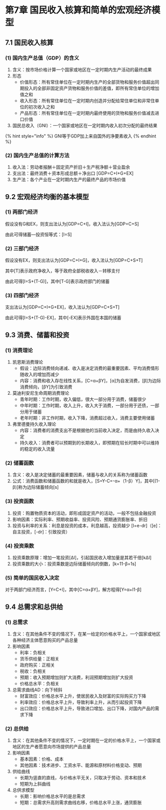 # 第7章 国民收入核算和简单的宏观经济模型

## 7.1 国民收入核算

### (1) 国内生产总值（GDP）的含义

1. 含义：按市场价格计算一个国家或地区在一定时期内生产活动的最终成果
2. 形态
   * 价值形态：所有常住单位在一定时期内生产的全部货物和服务价值超出同期投入的全部非固定资产货物和服务价值的差值，即所有常住单位的增加值之和
   * 收入形态：所有常住单位在一定时期内创造并分配给常住单位和非常住单位的初次收入之和
   * 产品形态：所有常住单位在一定时期内最终使用的货物和服务价值减去进口价值
3. 国民总收入（GNI）：一个国家或地区在一定时期内收入初次分配的最终结果

{% hint style="info" %}
GNI等于GDP加上来自国外的净要素收入
{% endhint %}

### (2) 国内生产总值的计算方法

1. 收入法：劳动者报酬＋固定资产折旧＋生产税净额＋营业盈余
2. 支出法：最终消费＋资本形成总额＋净出口 \[GDP=C+I+G+EX]
3. 生产法：各个产业在一定时期内生产的最终产品的市场价值

## 9.2 宏观经济均衡的基本模型

### (1) 两部门经济

假设没有G和EX，则支出法认为\[GDP=C+I]，收入法认为\[GDP=C+S]

由此可得储蓄—投资恒等式：\[I=S]

### (2) 三部门经济

假设没有EX，则支出法认为\[GDP=C+I+G]，收入法认为\[GDP=C+S+T]

其中\[T]表示政府净收入，等于政府全部税收收入－转移支付

由此可得\[I=S+(T-G)]，其中\[T-G]表示政府部门的储蓄

### (3) 四部门经济

支出法认为\[GDP=C+I+G+EX]，收入法认为\[GDP=C+S+T]

由此可得\[I=S+(T-G)-EX]，其中\[-EX]表示外国在本国的储蓄

## 9.3 消费、储蓄和投资

### (1) 消费理论

1. 凯恩斯消费理论
   * 假设：边际消费倾向递减、收入是决定消费的最重要因素、平均消费情形随收入的增加而减少
   * 内容：消费和收入存在线性关系，\[C=α+βY]，\[α]为自发消费，\[β]为边际消费倾向，\[βY]为引致消费
2. 莫迪利安尼生命周期消费理论
   * 青年时期：工作时期，收入偏低，很大一部分用于消费，储蓄很少
   * 中年时期：工作时期，收入上升，收入大于消费，一部分用于还债，一部分用于储蓄
   * 老年时期：非工作时期，收入下降，消费超过收入，消费主要使用储蓄
3. 弗里德曼持久收入理论
   * 内容：消费者的消费支出不是根据他的当前收入决定，而是由持久收入决定
   * 持久收入：消费者可以预期到的长期收入，即预期在较长时期中可以维持的稳定的收入流量

### (2) 储蓄函数

1. 含义：收入是决定储蓄的最重要因素，储蓄与收入的关系称为储蓄函数
2. 公式：消费函数和储蓄函数的和就是收入，\[S=Y-C=-α+（1-β）Y]，其中\[(1-β)]称为边际储蓄倾向\[s]

### (3) 投资函数

1. 投资：购置物质资本的活动，即形成固定资产的活动，一般不包括金融投资
2. 影响因素：实际利率、预期收益率、投资风险、预期通货膨胀率、折旧
3. 投资与利率的关系：利息是投资的成本，利息越高，投资越少 \[I=e-dr]（\[e]：自主投资，\[-dr]：引致投资）

### (4) 投资乘数

1. 投资乘数原理：增加一笔投资\[ΔI]，引起国民收入增加量是其若干倍\[kΔI]
2. 投资乘数的大小：投资乘数是边际储蓄倾向的倒数，\[k=11-β=1s]&#x20;

### (5) 简单的国民收入决定

对于两部门经济而言，\[Y=C+I]，其中\[C=α+βY]，解方程得\[Y=α+I1-β]

## 9.4 总需求和总供给

### (1) 总需求

1. 含义：在其他条件不变的情况下，在某一给定的价格水平上，一个国家或地区各种经济主体愿意购买的产品总量
2. 影响因素
   * 利率：负相关
   * 货币供给量：正相关
   * 政府购买：正相关
   * 税收：负相关
   * 预期：收入预期增加则扩大消费，利润预期增加则扩大投资
   * 价格总水平：负相关
3. 总需求曲线AD：向下倾斜
   * 财富效应：价格总水平上升，使居民收入及财富的实际购买力下降
   * 利率效应：价格总水平上升，导致利率上升，从而引起投资下降
   * 出口效应：价格总水平上升，导致进口增加、出口下降，对国内产品的需求下降

### (2) 总供给

1. 含义：在其他条件不变的情况下，一定时期在一定的价格水平上，一个国家或地区的生产者愿意向市场提供的产品总量
2. 影响因素
   * 基本因素：价格、成本
   * 其他因素：技术进步、工资水平、能源和原材料价格变动、预期
3. 供给曲线
   * 长期为竖直的直线，与价格水平无关，只取决于劳动、资本和技术
   * 短期为上斜曲线
4. 总供求模型
   * 长期：影响价格总水平的是总需求
   * 短期：总需求升高则需求曲线右移，价格总水平上涨，通货膨胀
